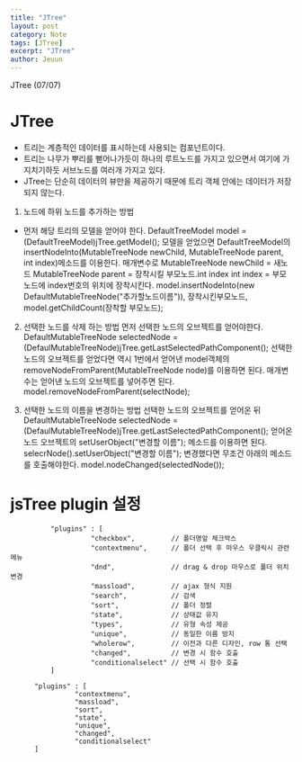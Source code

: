 ```yaml
---
title: "JTree"
layout: post
category: Note
tags: [JTree]
excerpt: "JTree"
author: Jeuun
---
```

JTree (07/07)

# JTree

- 트리는 계층적인 데이터를 표시하는데 사용되는 컴포넌트이다. 
- 트리는 나무가 뿌리를 뻗어나가듯이 하나의 루트노드를 가지고 있으면서 여기에 가지치기하듯 서브노드를 여러개 가지고 있다. 
- JTree는 단순히 데이터의 뷰만을 제공하기 때문에 트리 객체 안에는 데이터가 저장되지 않는다. 


1. 노드에 하위 노드를 추가하는 방법
- 먼저 해당 트리의 모델을 얻어야 한다.
DefaultTreeModel model = (DefaultTreeModel)jTree.getModel();
모델을 얻었으면 DefaultTreeModel의 insertNodeInto(MutableTreeNode newChild, MutableTreeNode parent, int index)메소드를 이용한다.
매개변수로 MutableTreeNode newChild = 새노드
          MutableTreeNode parent = 장착시킬 부모노드.int index
          int index = 부모노드에 index번호의 위치에 장착시킨다.
model.insertNodeInto(new DefaultMutableTreeNode("추가할노드이름")), 장착시킨부모노드,
model.getChildCount(장착할 부모노드);

2. 선택한 노드를 삭제 하는 방법
먼저 선택한 노드의 오브젝트를 얻어야한다.
DefaultMutableTreeNode selectedNode = (DefaulMutableTreeNode)jTree.getLastSelectedPathComponent();
선택한 노드의 오브젝트를 얻었다면 역시 1번에서 얻어낸 model객체의 
removeNodeFromParent(MutableTreeNode node)를 이용하면 된다. 
매개변수는 얻어낸 노드의 오브젝트를 넣어주면 된다.
model.removeNodeFromParent(selectNode);

3. 선택한 노드의 이름을 변경하는 방법
선택한 노드의 오브젝트를 얻어온 뒤
DefaultMutableTreeNode selectedNode = (DefaulMutableTreeNode)jTree.getLastSelectedPathComponent();
얻어온 노드 오브젝트의 setUserObject("변경할 이름"); 메소드를 이용하면 된다.
selecrNode().setUserObject("변경할 이름");
변경했다면 무조건 아래의 메소드를 호출해야한다.
model.nodeChanged(selectedNode());


# jsTree plugin 설정
```script
          "plugins" : [
                    "checkbox",         // 폴더명앞 체크박스
                    "contextmenu",      // 폴더 선택 후 마우스 우클릭시 관련 메뉴 
                    "dnd",              // drag & drop 마우스로 폴더 위치 변경
                    "massload",         // ajax 형식 지원
                    "search",           // 검색
                    "sort",             // 폴더 정렬
                    "state",            // 상태값 유지
                    "types",            // 유형 속성 제공
                    "unique",           // 동일한 이름 방지
                    "wholerow",         // 이전과 다른 디자인, row 통 선택
                    "changed",          // 변경 시 함수 호출
                    "conditionalselect" // 선택 시 함수 호출
          ]
```

          "plugins" : [
                    "contextmenu",
                    "massload",
                    "sort",
                    "state",
                    "unique",
                    "changed",
                    "conditionalselect"
          ]

